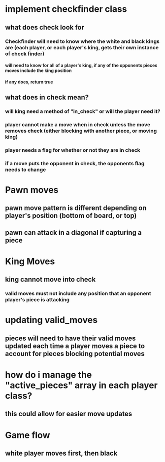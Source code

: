 # implement checkfinder class
## what does check look for
### Checkfinder will need to know where the white and black kings are (each player, or each player's king, gets their own instance of check finder)
#### will need to know for all of a player's king, if any of the opponents pieces moves include the king position
#### if any does, return true

## what does in check mean?
### will king need a method of "in_check" or will the player need it?
### player cannot make a move when in check unless the move removes check (either blocking with another piece, or moving king)
### player needs a flag for whether or not they are in check
### if a move puts the opponent in check, the opponents flag needs to change

# Pawn moves
## pawn move pattern is different depending on player's position (bottom of board, or top)
## pawn can attack in a diagonal if capturing a piece

# King Moves
## king cannot move into check
### valid moves must not include any position that an opponent player's piece is attacking

# updating valid_moves
## pieces will need to have their valid moves updated each time a player moves a piece to account for pieces blocking potential moves

# how do i manage the "active_pieces" array in each player class?
## this could allow for easier move updates

# Game flow
## white player moves first, then black
